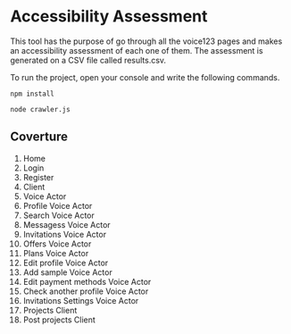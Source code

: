 # Accessibility Assessment
This tool has the purpose of go through all the voice123 pages and makes an accessibility assessment of each one of them. The assessment is generated on a CSV file called results.csv.

To run the project, open your console and write the following commands.

```
npm install
```
```
node crawler.js 
```

## Coverture

1. Home
2. Login
3. Register
  1. Client
  2. Voice Actor
4. Profile Voice Actor
5. Search Voice Actor
6. Messagess Voice Actor
7. Invitations Voice Actor
8. Offers Voice Actor
9. Plans Voice Actor
10. Edit profile Voice Actor
11. Add sample Voice Actor
12. Edit payment methods Voice Actor
13. Check another profile Voice Actor
14. Invitations Settings Voice Actor
15. Projects Client
16. Post projects Client
